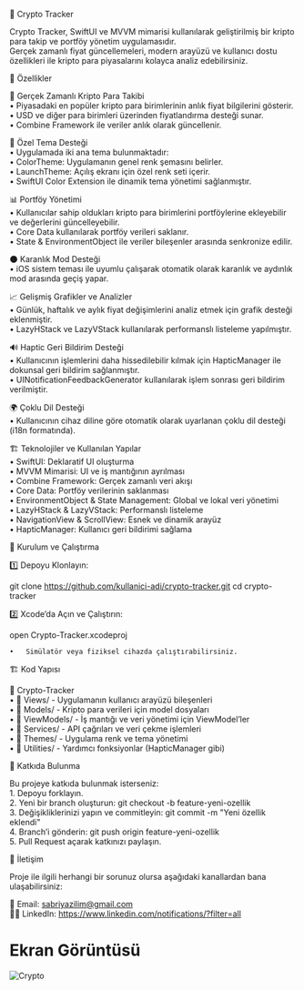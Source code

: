 🚀 Crypto Tracker

Crypto Tracker, SwiftUI ve MVVM mimarisi kullanılarak geliştirilmiş bir kripto para takip ve portföy yönetim uygulamasıdır.<br> Gerçek zamanlı fiyat güncellemeleri, modern arayüzü ve kullanıcı dostu özellikleri ile kripto para piyasalarını kolayca analiz edebilirsiniz.

📌 Özellikler

🔹 Gerçek Zamanlı Kripto Para Takibi<br>
	•	Piyasadaki en popüler kripto para birimlerinin anlık fiyat bilgilerini gösterir.<br>
	•	USD ve diğer para birimleri üzerinden fiyatlandırma desteği sunar.<br>
	•	Combine Framework ile veriler anlık olarak güncellenir.<br>

🎨 Özel Tema Desteği<br>
	•	Uygulamada iki ana tema bulunmaktadır:<br>
	•	ColorTheme: Uygulamanın genel renk şemasını belirler.<br>
	•	LaunchTheme: Açılış ekranı için özel renk seti içerir.<br>
	•	SwiftUI Color Extension ile dinamik tema yönetimi sağlanmıştır.<br>

📊 Portföy Yönetimi<br>
	•	Kullanıcılar sahip oldukları kripto para birimlerini portföylerine ekleyebilir ve değerlerini güncelleyebilir.<br>
	•	Core Data kullanılarak portföy verileri saklanır.<br>
	•	State & EnvironmentObject ile veriler bileşenler arasında senkronize edilir.<br>

🌑 Karanlık Mod Desteği<br>
	•	iOS sistem teması ile uyumlu çalışarak otomatik olarak karanlık ve aydınlık mod arasında geçiş yapar.<br>

📈 Gelişmiş Grafikler ve Analizler<br>
	•	Günlük, haftalık ve aylık fiyat değişimlerini analiz etmek için grafik desteği eklenmiştir.<br>
	•	LazyHStack ve LazyVStack kullanılarak performanslı listeleme yapılmıştır.<br>

🔊 Haptic Geri Bildirim Desteği<br>
	•	Kullanıcının işlemlerini daha hissedilebilir kılmak için HapticManager ile dokunsal geri bildirim sağlanmıştır.<br>
	•	UINotificationFeedbackGenerator kullanılarak işlem sonrası geri bildirim verilmiştir.<br>

🌍 Çoklu Dil Desteği<br>
	•	Kullanıcının cihaz diline göre otomatik olarak uyarlanan çoklu dil desteği (i18n formatında).<br>

🏗️ Teknolojiler ve Kullanılan Yapılar<br>
	•	SwiftUI: Deklaratif UI oluşturma<br>
	•	MVVM Mimarisi: UI ve iş mantığının ayrılması<br>
	•	Combine Framework: Gerçek zamanlı veri akışı<br>
	•	Core Data: Portföy verilerinin saklanması<br>
	•	EnvironmentObject & State Management: Global ve lokal veri yönetimi<br>
	•	LazyHStack & LazyVStack: Performanslı listeleme<br>
	•	NavigationView & ScrollView: Esnek ve dinamik arayüz<br>
	•	HapticManager: Kullanıcı geri bildirimi sağlama<br>

🚀 Kurulum ve Çalıştırma

1️⃣ Depoyu Klonlayın:

git clone https://github.com/kullanici-adi/crypto-tracker.git
cd crypto-tracker

2️⃣ Xcode’da Açın ve Çalıştırın:

open Crypto-Tracker.xcodeproj

	•	Simülatör veya fiziksel cihazda çalıştırabilirsiniz.

🏗️ Kod Yapısı

📂 Crypto-Tracker<br>
	•	📂 Views/ - Uygulamanın kullanıcı arayüzü bileşenleri<br>
	•	📂 Models/ - Kripto para verileri için model dosyaları<br>
	•	📂 ViewModels/ - İş mantığı ve veri yönetimi için ViewModel’ler<br>
	•	📂 Services/ - API çağrıları ve veri çekme işlemleri<br>
	•	📂 Themes/ - Uygulama renk ve tema yönetimi<br>
	•	📂 Utilities/ - Yardımcı fonksiyonlar (HapticManager gibi)<br>

🤝 Katkıda Bulunma<br>

Bu projeye katkıda bulunmak isterseniz:<br>
	1.	Depoyu forklayın.<br>
	2.	Yeni bir branch oluşturun: git checkout -b feature-yeni-ozellik<br>
	3.	Değişikliklerinizi yapın ve commitleyin: git commit -m "Yeni özellik eklendi"<br>
	4.	Branch’i gönderin: git push origin feature-yeni-ozellik<br>
	5.	Pull Request açarak katkınızı paylaşın.<br>

📩 İletişim


Proje ile ilgili herhangi bir sorunuz olursa aşağıdaki kanallardan bana ulaşabilirsiniz:

📧 Email: sabriyazilim@gmail.com  
👨‍💻 LinkedIn: https://www.linkedin.com/notifications/?filter=all

# Ekran Görüntüsü
 ![Crypto](https://github.com/user-attachments/assets/d1927409-a69f-44fa-9350-de126fd5ec75)
